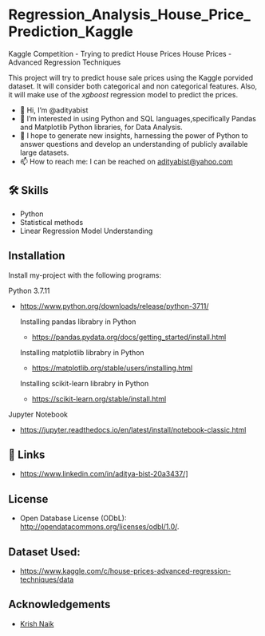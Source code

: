 # Regression_Analysis_House_Price_Prediction_Kaggle
Kaggle Competition - Trying to predict House Prices
House Prices - Advanced Regression Techniques

This project will try to predict house sale prices using the Kaggle porvided dataset. It will consider both categorical and non categorical features. Also, it will make use of the _xgboost_ regression model to predict the prices.


- 👋 Hi, I’m @adityabist
- 👀 I’m interested in using Python and SQL languages,specifically Pandas and Matplotlib Python libraries, for Data Analysis.
- 🌱 I hope to generate new insights, harnessing the power of Python to answer questions and develop an understanding of publicly available large datasets.
- 📫 How to reach me: I can be reached on adityabist@yahoo.com

## 🛠 Skills
- Python
- Statistical methods
- Linear Regression Model Understanding

## Installation
Install my-project with the following programs:

Python 3.7.11
- https://www.python.org/downloads/release/python-3711/

  Installing pandas librabry in Python
  - https://pandas.pydata.org/docs/getting_started/install.html
  
  Installing matplotlib librabry in Python
  - https://matplotlib.org/stable/users/installing.html
  
  Installing scikit-learn librabry in Python
  - https://scikit-learn.org/stable/install.html
  

Jupyter Notebook
- https://jupyter.readthedocs.io/en/latest/install/notebook-classic.html

## 🔗 Links
-  https://www.linkedin.com/in/aditya-bist-20a3437/]

## License
-  Open Database License (ODbL): http://opendatacommons.org/licenses/odbl/1.0/.

## Dataset Used:
-  https://www.kaggle.com/c/house-prices-advanced-regression-techniques/data

## Acknowledgements
-  [Krish Naik](https://www.youtube.com/user/krishnaik06/about)

